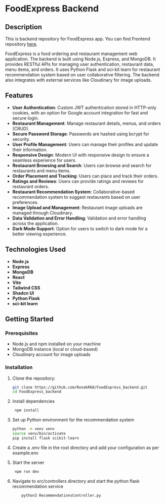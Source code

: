 # FoodExpress Backend

## Description

This is backend repository for FoodExpress app. You can find Frontend repository [here](https://github.com/RonakR68/FoodExpress_frontend).

FoodExpress is a food ordering and restaurant management web application. The backend is built using Node.js, Express, and MongoDB. It provides RESTful APIs for managing user authentication, restaurant data, menu items, and orders. It uses Python Flask and sci-kit learn for restaurant recommendation system based on user collaborative filtering. The backend also integrates with external services like Cloudinary for image uploads.

## Features

- **User Authentication**: Custom JWT authentication stored in HTTP-only cookies, with an option for Google account integration for fast and secure login.
- **Restaurant Management**: Manage restaurant details, menus, and orders (CRUD).
- **Secure Password Storage**: Passwords are hashed using bcrypt for security.
- **User Profile Management**: Users can manage their profiles and update their information.
- **Responsive Design**: Modern UI with responsive design to ensure a seamless experience for users.
- **Restaurant Browsing and Search**: Users can browse and search for restaurants and menu items.
- **Order Placement and Tracking**: Users can place and track their orders.
- **Ratings and Reviews**: Users can provide ratings and reviews for restaurant orders.
- **Restaurant Recommendation System**: Collaborative-based recommendation system to suggest restaurants based on user preferences.
- **Image Upload and Management**: Restaurant image uploads are managed through Cloudinary.
- **Data Validation and Error Handling**: Validation and error handling across the application.
- **Dark Mode Support**: Option for users to switch to dark mode for a better viewing experience.


## Technologies Used

- **Node.js**
- **Express**
- **MongoDB**
- **React**
- **Vite**
- **Tailwind CSS**
- **Shadcn UI**
- **Python Flask**
- **sci-kit learn**

## Getting Started

### Prerequisites

- Node.js and npm installed on your machine
- MongoDB instance (local or cloud-based)
- Cloudinary account for image uploads

### Installation

1. Clone the repository:
   ```bash
   git clone https://github.com/RonakR68/FoodExpress_backend.git
   cd FoodExpress_backend

2. Install dependencies
   ```bash
    npm install

3. Set up Python environment for the recommendation system
   ```bash
   python -m venv venv
   source venv/bin/activate
   pip install flask scikit-learn

4. Create a .env file in the root directory and add your configuration as per example.env

5. Start the server
   ```bash
    npm run dev

6. Navigate to src/controllers directory and start the python flask recommendation service
   ``` cd ./src/controllers
       python3 RecommendationsController.py

